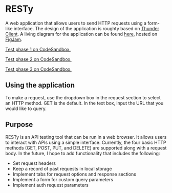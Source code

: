 # RESTy

A web application that allows users to send HTTP requests using a form-like interface. The design of the application is roughty based on [Thunder Client](https://www.thunderclient.com/).
A living diagram for the application can be found [here](https://www.figma.com/file/zjEXRgVFWfxPtkjXgSXJsV/RESTy-Diagram?node-id=0%3A1), hosted on [FigJam](https://www.figma.com/figjam/).

[Test phase 1 on CodeSandbox.](https://codesandbox.io/p/github/ShepleySound/resty/phase-1?file=%2Fsrc%2Fapp.scss&workspace=%257B%2522activeFileId%2522%253A%2522cl9nf3f3u0008lrhl6loc4874%2522%252C%2522openFiles%2522%253A%255B%2522%252Fsrc%252Fapp.scss%2522%252C%2522%252Fsrc%252Fcomponents%252Ffooter%252Ffooter.scss%2522%252C%2522%252Fsrc%252Fcomponents%252Fheader%252Fheader.scss%2522%252C%2522%252Fsrc%252Fcomponents%252Fresults%252Fresults.scss%2522%252C%2522%252Fsrc%252Fcomponents%252Fform%252Fform.scss%2522%252C%2522%252Fsrc%252Fcomponents%252Fresults%252Findex.js%2522%252C%2522%252Fsrc%252Fcomponents%252Ffooter%252Findex.js%2522%252C%2522%252Fsrc%252Fcomponents%252Fheader%252Findex.js%2522%252C%2522%252Fsrc%252Fcomponents%252Fform%252Findex.js%2522%252C%2522%252Fsrc%252Fapp.test.js%2522%252C%2522%252Fsrc%252Fapp.js%2522%252C%2522%252Fsrc%252Findex.js%2522%255D%252C%2522sidebarPanel%2522%253A%2522GIT%2522%252C%2522gitSidebarPanel%2522%253A%2522PR%2522%252C%2522sidekickItems%2522%253A%255B%257B%2522type%2522%253A%2522TASK_LOG%2522%252C%2522taskId%2522%253A%2522test%2522%252C%2522key%2522%253A%2522cl9nj1l5w02k9356i30ab89kp%2522%252C%2522isMinimized%2522%253Afalse%257D%252C%257B%2522type%2522%253A%2522PREVIEW%2522%252C%2522taskId%2522%253A%2522start%2522%252C%2522port%2522%253A3000%252C%2522key%2522%253A%2522cl9nfcdzj01hn356i8k5whynx%2522%252C%2522isMinimized%2522%253Afalse%257D%255D%257D)

[Test phase 2 on CodeSandbox.](https://codesandbox.io/p/github/ShepleySound/resty/phase-2?file=%2FREADME.md&workspace=%257B%2522activeFileId%2522%253A%2522cl9nf3f3s0003lrhlf2bb3mfx%2522%252C%2522openFiles%2522%253A%255B%255D%252C%2522sidebarPanel%2522%253A%2522EXPLORER%2522%252C%2522gitSidebarPanel%2522%253A%2522COMMIT%2522%252C%2522sidekickItems%2522%253A%255B%257B%2522type%2522%253A%2522PREVIEW%2522%252C%2522taskId%2522%253A%2522start%2522%252C%2522port%2522%253A3000%252C%2522key%2522%253A%2522cl9p8ydgd008x356hfkg5i5d5%2522%252C%2522isMinimized%2522%253Afalse%257D%255D%257D)

[Test phase 3 on CodeSandbox.](https://codesandbox.io/p/github/ShepleySound/resty/phase-3?file=%2FREADME.md&workspace=%257B%2522activeFileId%2522%253A%2522cl9nf3f3s0003lrhlf2bb3mfx%2522%252C%2522openFiles%2522%253A%255B%255D%252C%2522sidebarPanel%2522%253A%2522EXPLORER%2522%252C%2522gitSidebarPanel%2522%253A%2522COMMIT%2522%252C%2522sidekickItems%2522%253A%255B%257B%2522type%2522%253A%2522PREVIEW%2522%252C%2522taskId%2522%253A%2522start%2522%252C%2522port%2522%253A3000%252C%2522key%2522%253A%2522cl9qgbh7o009n356h159822t0%2522%252C%2522isMinimized%2522%253Afalse%257D%255D%257D)

## Using the application

To make a request, use the dropdown box in the request section to select an HTTP method. GET is the default. In the text box, input the URL that you would like to query.

## Purpose

RESTy is an API testing tool that can be run in a web browser. It allows users to interact with APIs using a simple interface. Currently, the four basic HTTP methods (GET, POST, PUT, and DELETE) are supported along with a request body. In the future, I hope to add functionality that includes the following:

- Set request headers
- Keep a record of past requests in local storage
- Implement tabs for request options and response sections
- Implement a form for custom query parameters
- Implement auth request parameters
